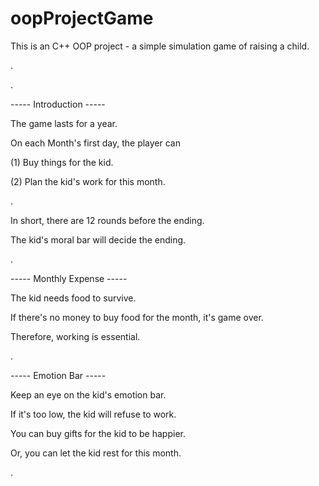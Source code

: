 # oopProjectGame
This is an C++ OOP project - a simple simulation game of raising a child.

.

.

----- Introduction -----

The game lasts for a year.

On each Month's first day, the player can

(1) Buy things for the kid.

(2) Plan the kid's work for this month.

.

In short, there are 12 rounds before the ending.

The kid's moral bar will decide the ending.

.

----- Monthly Expense -----

The kid needs food to survive.

If there's no money to buy food for the month, it's game over.

Therefore, working is essential.

.

----- Emotion Bar -----

Keep an eye on the kid's emotion bar.

If it's too low, the kid will refuse to work.

You can buy gifts for the kid to be happier.

Or, you can let the kid rest for this month.

.
